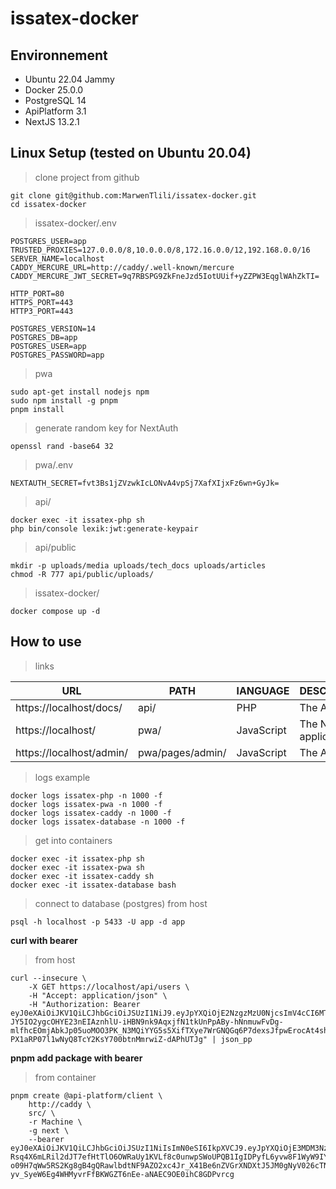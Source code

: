 # issatex-docker

## Environnement
- Ubuntu 22.04 Jammy
- Docker 25.0.0
- PostgreSQL 14
- ApiPlatform 3.1
- NextJS 13.2.1

## Linux Setup (tested on Ubuntu 20.04)
>clone project from github
```
git clone git@github.com:MarwenTlili/issatex-docker.git
cd issatex-docker
```

>issatex-docker/.env
```
POSTGRES_USER=app
TRUSTED_PROXIES=127.0.0.0/8,10.0.0.0/8,172.16.0.0/12,192.168.0.0/16
SERVER_NAME=localhost
CADDY_MERCURE_URL=http://caddy/.well-known/mercure
CADDY_MERCURE_JWT_SECRET=9q7RBSPG9ZkFneJzd5IotUUif+yZZPW3EqglWAhZkTI=

HTTP_PORT=80
HTTPS_PORT=443
HTTP3_PORT=443

POSTGRES_VERSION=14
POSTGRES_DB=app
POSTGRES_USER=app
POSTGRES_PASSWORD=app
```

>pwa
```
sudo apt-get install nodejs npm
sudo npm install -g pnpm
pnpm install
```

>generate random key for NextAuth
```
openssl rand -base64 32
```

>pwa/.env
```
NEXTAUTH_SECRET=fvt3Bs1jZVzwkIcLONvA4vpSj7XafXIjxFz6wn+GyJk=
```

>api/
```
docker exec -it issatex-php sh
php bin/console lexik:jwt:generate-keypair
```

>api/public
```
mkdir -p uploads/media uploads/tech_docs uploads/articles
chmod -R 777 api/public/uploads/
```

>issatex-docker/
```
docker compose up -d
```

## How to use
>links  

| URL  | PATH  | lANGUAGE  | DESCRIPTION  |   |
|---|---|---|---|---|
| https://localhost/docs/  |  api/ | PHP  |  The API |
| https://localhost/ | pwa/ | JavaScript  | The Next.js application |
| https://localhost/admin/ | pwa/pages/admin/ | JavaScript  | The Admin |

>logs example  
```
docker logs issatex-php -n 1000 -f
docker logs issatex-pwa -n 1000 -f
docker logs issatex-caddy -n 1000 -f
docker logs issatex-database -n 1000 -f
```

>get into containers
```
docker exec -it issatex-php sh
docker exec -it issatex-pwa sh
docker exec -it issatex-caddy sh
docker exec -it issatex-database bash
```

>connect to database (postgres)  from host
```
psql -h localhost -p 5433 -U app -d app
```

**curl with bearer**
>from host

```
curl --insecure \
	-X GET https://localhost/api/users \
	-H "Accept: application/json" \
	-H "Authorization: Bearer eyJ0eXAiOiJKV1QiLCJhbGciOiJSUzI1NiJ9.eyJpYXQiOjE2NzgzMzU0NjcsImV4cCI6MTY3ODQyMTg2Nywicm9sZXMiOlsiUk9MRV9BRE1JTiJdLCJlbWFpbCI6ImFkbWluQGV4YW1wbGUuY29tIn0.TLxcLANB7z9Cfu2xsk6G6PxcsimzTgDipzc4e3_ytlxPILbRu3fkzUV955QsPWEMJaNxYrfqHM1TSwUFx5n27KJDiGam_uCk1PAqhJ5RC9S9l-JY5IO2ygcOHYE23nEIAznhlU-iHBN9nk9AqxjfN1tkUnPpABy-hNnmuwFvDg-mlfhcEOmjAbkJp05uoMOO3PK_N3MQiYYG5s5XifTXye7WrGNQGq6P7dexsJfpwErocAt4shzkaZHYw_c2Hyu934V4EGcVuWOSUoMAl3r75z5nJqsbI0VHAlVStBBFYG-PX1aRP07l1wNyQ8TcY2KsY700btnMmrwiZ-dAPhUTJg" | json_pp
```
**pnpm add package with bearer**
>from container
```
pnpm create @api-platform/client \
    http://caddy \
    src/ \
    -r Machine \
    -g next \
    --bearer eyJ0eXAiOiJKV1QiLCJhbGciOiJSUzI1NiIsImN0eSI6IkpXVCJ9.eyJpYXQiOjE3MDM3NzM2NDQsImV4cCI6MTcwMzg2MDA0NCwicm9sZXMiOlsiUk9MRV9URVNUIiwiUk9MRV9DTElFTlQiXSwiZW1haWwiOiJ4cHJlZG92aWNAbGVkbmVyLmNvbSIsInVzZXJuYW1lIjoiam9oYXJhIiwiaWQiOiIwMUdWQlQ0TTVFSkdKUjdUMTlDR0pFU1RHUyIsImF2YXRhckNvbnRlbnRVcmwiOiIvdXBsb2Fkcy9tZWRpYS82NGM2YjJhMGI1ZGNiXzQxNDAwNDcucG5nIiwiaXAiOiIxNzIuMTguMC4xIiwiaXNWZXJpZmllZCI6dHJ1ZX0.VPCOemcHsRkSprfd4x_s6CY9jl0mb5TamDJutKzSBMgC1yi4bzgZ_PMp1bggC3AKc46M2-Rsq4X6mLRil2dJT7efHtTlO6OWRaUy1KVLf8c0unwpSWoUPQB1IgIDPyfL6yvw8F1WyW9IY4Rl6Y7yresUSScKcsn5cnclppmN5GZixdaMS-o09H7qWw5RS2Kg8gB4gQRawlbdtNF9AZO2xc4Jr_X41Be6nZVGrXNDXtJ5JM0gNyV026cTNSodvdzgJrNqzPNe5MlC9BgFYncwh_6aOJnj4TUre9J-yv_SyeW6Eg4WHMyvrFfBKWGZT6nEe-aNAEC9OE0ihC8GDPvrcg

```
